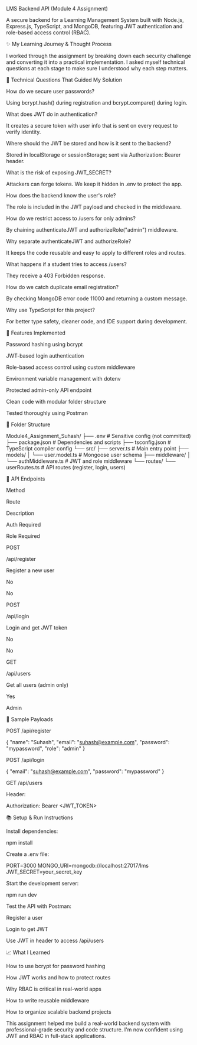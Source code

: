 LMS Backend API (Module 4 Assignment)

A secure backend for a Learning Management System built with Node.js, Express.js, TypeScript, and MongoDB, featuring JWT authentication and role-based access control (RBAC).

✨ My Learning Journey & Thought Process

I worked through the assignment by breaking down each security challenge and converting it into a practical implementation. I asked myself technical questions at each stage to make sure I understood why each step matters.

🧐 Technical Questions That Guided My Solution

How do we secure user passwords?

Using bcrypt.hash() during registration and bcrypt.compare() during login.

What does JWT do in authentication?

It creates a secure token with user info that is sent on every request to verify identity.

Where should the JWT be stored and how is it sent to the backend?

Stored in localStorage or sessionStorage; sent via Authorization: Bearer <token> header.

What is the risk of exposing JWT_SECRET?

Attackers can forge tokens. We keep it hidden in .env to protect the app.

How does the backend know the user's role?

The role is included in the JWT payload and checked in the middleware.

How do we restrict access to /users for only admins?

By chaining authenticateJWT and authorizeRole("admin") middleware.

Why separate authenticateJWT and authorizeRole?

It keeps the code reusable and easy to apply to different roles and routes.

What happens if a student tries to access /users?

They receive a 403 Forbidden response.

How do we catch duplicate email registration?

By checking MongoDB error code 11000 and returning a custom message.

Why use TypeScript for this project?

For better type safety, cleaner code, and IDE support during development.

🌟 Features Implemented

Password hashing using bcrypt

JWT-based login authentication

Role-based access control using custom middleware

Environment variable management with dotenv

Protected admin-only API endpoint

Clean code with modular folder structure

Tested thoroughly using Postman

📂 Folder Structure

Module4_Assignment_Suhash/
├── .env                          # Sensitive config (not committed)
├── package.json                 # Dependencies and scripts
├── tsconfig.json                # TypeScript compiler config
└── src/
    ├── server.ts               # Main entry point
    ├── models/
    │   └── user.model.ts       # Mongoose user schema
    ├── middleware/
    │   └── authMiddleware.ts   # JWT and role middleware
    └── routes/
        └── userRoutes.ts       # API routes (register, login, users)

🚀 API Endpoints

Method

Route

Description

Auth Required

Role Required

POST

/api/register

Register a new user

No

No

POST

/api/login

Login and get JWT token

No

No

GET

/api/users

Get all users (admin only)

Yes

Admin

📝 Sample Payloads

POST /api/register

{
  "name": "Suhash",
  "email": "suhash@example.com",
  "password": "mypassword",
  "role": "admin"
}

POST /api/login

{
  "email": "suhash@example.com",
  "password": "mypassword"
}

GET /api/users

Header:

Authorization: Bearer <JWT_TOKEN>

📚 Setup & Run Instructions

Install dependencies:

npm install

Create a .env file:

PORT=3000
MONGO_URI=mongodb://localhost:27017/lms
JWT_SECRET=your_secret_key

Start the development server:

npm run dev

Test the API with Postman:

Register a user

Login to get JWT

Use JWT in header to access /api/users

📈 What I Learned

How to use bcrypt for password hashing

How JWT works and how to protect routes

Why RBAC is critical in real-world apps

How to write reusable middleware

How to organize scalable backend projects

This assignment helped me build a real-world backend system with professional-grade security and code structure. I'm now confident using JWT and RBAC in full-stack applications.


